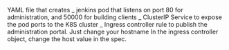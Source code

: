 YAML file that creates
	_ jenkins pod that listens on port 80 for administration, and 50000 for building clients
	_ ClusterIP Service to expose the pod ports to the K8S cluster
	_ Ingress controller rule to publish the administration portal. Just change your hostname In the ingress controller object, change the host value in the spec.
